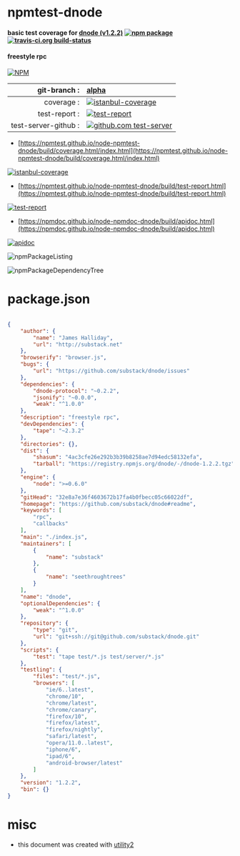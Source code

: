 # npmtest-dnode

#### basic test coverage for  [dnode (v1.2.2)](https://github.com/substack/dnode#readme)  [![npm package](https://img.shields.io/npm/v/npmtest-dnode.svg?style=flat-square)](https://www.npmjs.org/package/npmtest-dnode) [![travis-ci.org build-status](https://api.travis-ci.org/npmtest/node-npmtest-dnode.svg)](https://travis-ci.org/npmtest/node-npmtest-dnode)

#### freestyle rpc

[![NPM](https://nodei.co/npm/dnode.png?downloads=true&downloadRank=true&stars=true)](https://www.npmjs.com/package/dnode)

| git-branch : | [alpha](https://github.com/npmtest/node-npmtest-dnode/tree/alpha)|
|--:|:--|
| coverage : | [![istanbul-coverage](https://npmtest.github.io/node-npmtest-dnode/build/coverage.badge.svg)](https://npmtest.github.io/node-npmtest-dnode/build/coverage.html/index.html)|
| test-report : | [![test-report](https://npmtest.github.io/node-npmtest-dnode/build/test-report.badge.svg)](https://npmtest.github.io/node-npmtest-dnode/build/test-report.html)|
| test-server-github : | [![github.com test-server](https://npmtest.github.io/node-npmtest-dnode/GitHub-Mark-32px.png)](https://npmtest.github.io/node-npmtest-dnode/build/app/index.html) | | build-artifacts : | [![build-artifacts](https://npmtest.github.io/node-npmtest-dnode/glyphicons_144_folder_open.png)](https://github.com/npmtest/node-npmtest-dnode/tree/gh-pages/build)|

- [https://npmtest.github.io/node-npmtest-dnode/build/coverage.html/index.html](https://npmtest.github.io/node-npmtest-dnode/build/coverage.html/index.html)

[![istanbul-coverage](https://npmtest.github.io/node-npmtest-dnode/build/screenCapture.buildCi.browser.%252Ftmp%252Fbuild%252Fcoverage.lib.html.png)](https://npmtest.github.io/node-npmtest-dnode/build/coverage.html/index.html)

- [https://npmtest.github.io/node-npmtest-dnode/build/test-report.html](https://npmtest.github.io/node-npmtest-dnode/build/test-report.html)

[![test-report](https://npmtest.github.io/node-npmtest-dnode/build/screenCapture.buildCi.browser.%252Ftmp%252Fbuild%252Ftest-report.html.png)](https://npmtest.github.io/node-npmtest-dnode/build/test-report.html)

- [https://npmdoc.github.io/node-npmdoc-dnode/build/apidoc.html](https://npmdoc.github.io/node-npmdoc-dnode/build/apidoc.html)

[![apidoc](https://npmdoc.github.io/node-npmdoc-dnode/build/screenCapture.buildCi.browser.%252Ftmp%252Fbuild%252Fapidoc.html.png)](https://npmdoc.github.io/node-npmdoc-dnode/build/apidoc.html)

![npmPackageListing](https://npmtest.github.io/node-npmtest-dnode/build/screenCapture.npmPackageListing.svg)

![npmPackageDependencyTree](https://npmtest.github.io/node-npmtest-dnode/build/screenCapture.npmPackageDependencyTree.svg)



# package.json

```json

{
    "author": {
        "name": "James Halliday",
        "url": "http://substack.net"
    },
    "browserify": "browser.js",
    "bugs": {
        "url": "https://github.com/substack/dnode/issues"
    },
    "dependencies": {
        "dnode-protocol": "~0.2.2",
        "jsonify": "~0.0.0",
        "weak": "^1.0.0"
    },
    "description": "freestyle rpc",
    "devDependencies": {
        "tape": "~2.3.2"
    },
    "directories": {},
    "dist": {
        "shasum": "4ac3cfe26e292b3b39b8258ae7d94edc58132efa",
        "tarball": "https://registry.npmjs.org/dnode/-/dnode-1.2.2.tgz"
    },
    "engine": {
        "node": ">=0.6.0"
    },
    "gitHead": "32e8a7e36f4603672b17fa4b0fbecc05c66022df",
    "homepage": "https://github.com/substack/dnode#readme",
    "keywords": [
        "rpc",
        "callbacks"
    ],
    "main": "./index.js",
    "maintainers": [
        {
            "name": "substack"
        },
        {
            "name": "seethroughtrees"
        }
    ],
    "name": "dnode",
    "optionalDependencies": {
        "weak": "^1.0.0"
    },
    "repository": {
        "type": "git",
        "url": "git+ssh://git@github.com/substack/dnode.git"
    },
    "scripts": {
        "test": "tape test/*.js test/server/*.js"
    },
    "testling": {
        "files": "test/*.js",
        "browsers": [
            "ie/6..latest",
            "chrome/10",
            "chrome/latest",
            "chrome/canary",
            "firefox/10",
            "firefox/latest",
            "firefox/nightly",
            "safari/latest",
            "opera/11.0..latest",
            "iphone/6",
            "ipad/6",
            "android-browser/latest"
        ]
    },
    "version": "1.2.2",
    "bin": {}
}
```



# misc
- this document was created with [utility2](https://github.com/kaizhu256/node-utility2)
